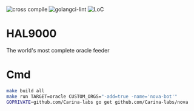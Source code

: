 ![cross compile](https://github.com/Carina-labs/HAL9000/actions/workflows/build.yml/badge.svg)
![golangci-lint](https://github.com/Carina-labs/HAL9000/actions/workflows/lint.yml/badge.svg)
![LoC](https://img.shields.io/badge/line%20of%20codes-744-informational)

# HAL9000
The world's most complete oracle feeder

# Cmd
```bash
make build all
make run TARGET=oracle CUSTOM_ORGS="-add=true -name='nova-bot'"
GOPRIVATE=github.com/Carina-labs go get github.com/Carina-labs/nova
```
